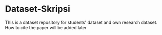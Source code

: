 # Dataset-Skripsi

This is a dataset repository for students' dataset and own research dataset. 
How to cite the paper will be added later
